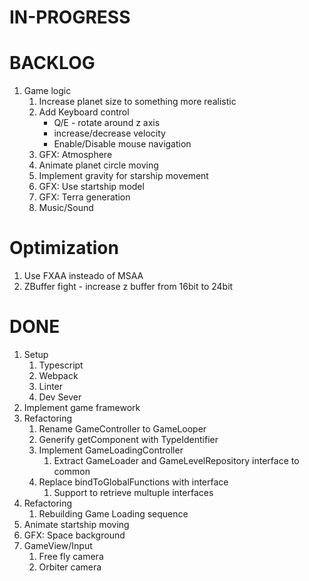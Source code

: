 # IN-PROGRESS

# BACKLOG

1. Game logic 
   1. Increase planet size to something more realistic
   1. Add Keyboard control
      - Q/E - rotate around z axis
      - increase/decrease velocity
      - Enable/Disable mouse navigation
   1. GFX: Atmosphere
   1. Animate planet circle moving
   1. Implement gravity for starship movement
   1. GFX: Use startship model
   1. GFX: Terra generation
   1. Music/Sound 

# Optimization
   1. Use FXAA insteado of MSAA
   2. ZBuffer fight - increase z buffer from 16bit to 24bit

# DONE

1. Setup 
   1. Typescript
   2. Webpack
   3. Linter
   4. Dev Sever
1. Implement game framework
1. Refactoring
   1. Rename GameController to GameLooper
   1. Generify getComponent with TypeIdentifier
   1. Implement GameLoadingController
      1. Extract GameLoader and GameLevelRepository interface to common
   1. Replace bindToGlobalFunctions with interface
      1. Support to retrieve multuple interfaces
1. Refactoring 
   1. Rebuilding Game Loading sequence
1. Animate startship moving
1. GFX: Space background
1. GameView/Input
   1. Free fly camera
   1. Orbiter camera